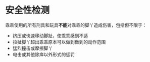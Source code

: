 # 安全性检测
乖乖使用的所有刑具和玩具**不能**对乖乖的脚丫造成伤害，包括但不限于：
- 挤压或快速移动脚趾，使乖乖感到不适
- 拉扯脚丫超出乖乖原本可以做到做到的动作范围
- 猛烈撞击或摩擦脚丫
- 电击或其他除痒以外形式的惩罚